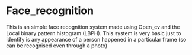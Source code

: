 # Face_recognition
This is an simple face recognition system made using Open_cv and the Local binary pattern histogram (LBPH). This system is very basic just to identify is any appearance of a person happened in a particular frame (so can be recognised even through a photo)
